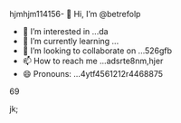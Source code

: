 hjmhjm114156- 👋 Hi, I’m @betrefolp
- 👀 I’m interested in ...da
- 🌱 I’m currently learning ...
- 💞️ I’m looking to collaborate on ...526gfb
- 📫 How to reach me ...adsrte8nm,hjer
- 😄 Pronouns: ...4ytf4561212r4468875
<!---5454sdf7887rgr6338588
betrefolp/betrefolp is a ✨ special ✨ repository because itfghs `README.md` (this file) appears on qweqweyourhfmmmGitHub profile.2
You can click the Preview link to take a look atwre your2363xcvse
changes.225959441413333
--->69
jk;
